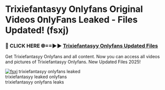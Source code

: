 # Trixiefantasyy Onlyfans Original Videos 0nlyFans Leaked - Files Updated! (fsxj)

<h3>🔴 CLICK HERE 🌐==►► <a href="https://tinyurl.com/x26r9saj" rel="nofollow">Trixiefantasyy Onlyfans Updated Files</a></h3>

Get Trixiefantasyy Onlyfans and all content. Now you can access all videos and pictures of Trixiefantasyy Onlyfans. New Updated Files 2025!

[![fsxj](https://i.imgur.com/LkgZPqh.gif)](https://tinyurl.com/x26r9saj)
trixiefantasyy onlyfans leaked<br>
trixiefantasyy leaked onlyfans<br>
trixiefantasyy onlyfans leaks